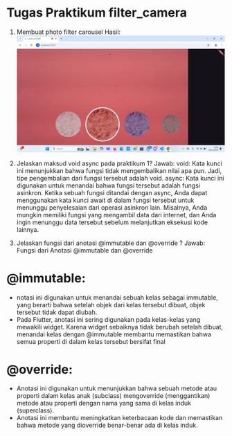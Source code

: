 # Tugas Praktikum filter_camera

1. Membuat photo filter carousel
Hasil:
![alt text](image.png)

2. Jelaskan maksud void async pada praktikum 1?
Jawab: 
void: Kata kunci ini menunjukkan bahwa fungsi tidak mengembalikan nilai apa pun. Jadi, tipe pengembalian dari fungsi tersebut adalah void.
async: Kata kunci ini digunakan untuk menandai bahwa fungsi tersebut adalah fungsi asinkron.
Ketika sebuah fungsi ditandai dengan async, Anda dapat menggunakan kata kunci await di dalam fungsi tersebut untuk menunggu penyelesaian dari operasi asinkron lain. Misalnya, Anda mungkin memiliki fungsi yang mengambil data dari internet, dan Anda ingin menunggu data tersebut sebelum melanjutkan eksekusi kode lainnya.

3. Jelaskan fungsi dari anotasi @immutable dan @override ?
Jawab: 
Fungsi dari Anotasi @immutable dan @override 
# @immutable:
- notasi ini digunakan untuk menandai sebuah kelas sebagai immutable, yang berarti bahwa setelah objek dari kelas tersebut dibuat, objek tersebut tidak dapat diubah.
- Pada Flutter, anotasi ini sering digunakan pada kelas-kelas yang mewakili widget. Karena widget sebaiknya tidak berubah setelah dibuat, menandai kelas dengan @immutable membantu memastikan bahwa semua properti di dalam kelas tersebut bersifat final
# @override:
- Anotasi ini digunakan untuk menunjukkan bahwa sebuah metode atau properti dalam kelas anak (subclass) mengoverride (menggantikan) metode atau properti dengan nama yang sama di kelas induk (superclass).
- Anotasi ini membantu meningkatkan keterbacaan kode dan memastikan bahwa metode yang dioverride benar-benar ada di kelas induk.